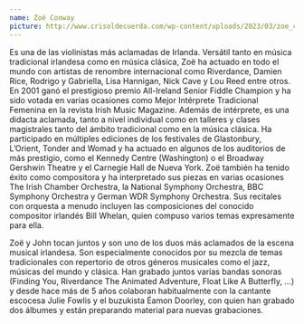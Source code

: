 ```yaml
---
name: Zoë Conway
picture: http://www.crisoldecuerda.com/wp-content/uploads/2023/03/zoe_conway300x300.png
---
```


Es una de las violinistas más aclamadas de Irlanda. Versátil tanto en música tradicional irlandesa como en música clásica, Zoë ha actuado en todo el mundo con artistas de renombre internacional como Riverdance, Damien Rice, Rodrigo y Gabriella, Lisa Hannigan, Nick Cave y Lou Reed entre otros. En 2001 ganó el prestigioso premio All-Ireland Senior Fiddle Champion y ha sido votada en varias ocasiones como Mejor Intérprete Tradicional Femenina en la revista Irish Music Magazine. Además de intérprete, es una didacta aclamada, tanto a nivel individual como en talleres y clases magistrales tanto del ámbito tradicional como en la música clásica. Ha participado en múltiples ediciones de los festivales de Glastonbury, L’Orient, Tonder and Womad y ha actuado en algunos de los auditorios de más prestigio, como el Kennedy Centre (Washington) o el Broadway Gershwin Theatre y el Carnegie Hall de Nueva York. Zoë también ha tenido éxito como compositora y ha interpretado sus piezas en varias ocasiones The Irish Chamber Orchestra, la National Symphony Orchestra, BBC Symphony Orchestra y German WDR Symphony Orchestra. Sus recitales con orquesta a menudo incluyen las composiciones del conocido compositor irlandés Bill Whelan, quien compuso varios temas expresamente para ella.

Zoë y John tocan juntos y son uno de los duos más aclamados de la escena musical irlandesa. Son especialmente conocidos por su mezcla de temas tradicionales con repertorio de otros géneros musicales como el jazz, músicas del mundo y clásica. Han grabado juntos varias bandas sonoras (Finding You, Riverdance The Animated Adventure, Float Like A Butterfly, …) y desde hace más de 5 años colaboran habitualmente con la cantante escocesa Julie Fowlis y el buzukista Éamon Doorley, con quien han grabado dos álbumes y están preparando material para nuevas grabaciones.

